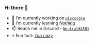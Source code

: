 ### Hi there 👋


- 🔭 I’m currently working on [`DiscordFa`](https://discordfa.com)
- 🌱 I’m currently learning [_Nothing_](https://google.com)
- 📫 Reach me in Discord - [`Neutral#4881`](https://discord.com/users/478631528180613132)
- ⚡ Fun fact: [_Too Lazy_](https://google.com)
